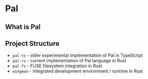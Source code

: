 # Pal

## What is Pal

## Project Structure

- `pal-ts` - older experimental implementation of Pal in TypeScript
- `pal-rs` - current implementation of Pal language in Rust
- `pal-fs` - FUSE filesystem integration in Rust
- `wingman` - integrated development environment / runtime in Rust